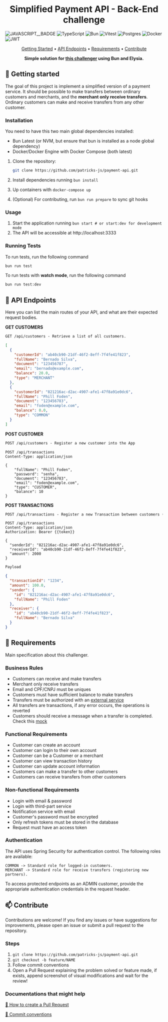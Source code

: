 <h1 align="center" style="font-weight: bold;">Simplified Payment API - Back-End challenge
</h1>

![JAVASCRIPT__BADGE](https://img.shields.io/badge/Javascript-000?style=for-the-badge&logo=javascript)
![TypeScript](https://img.shields.io/badge/TypeScript-3178C6?logo=typescript&logoColor=fff&style=for-the-badge)
![Bun](https://img.shields.io/badge/Bun-000?logo=bun&logoColor=fff&style=for-the-badge)
![Vitest](https://img.shields.io/badge/Vitest-6E9F18?logo=vitest&logoColor=fff&style=for-the-badge)
![Postgres](https://img.shields.io/badge/postgres-%23316192.svg?style=for-the-badge&logo=postgresql&logoColor=white)
![Docker](https://img.shields.io/badge/Docker-2496ED?logo=docker&logoColor=fff&style=for-the-badge)
![JWT](https://img.shields.io/badge/JWT-black?style=for-the-badge&logo=JSON%20web%20tokens)

<p align="center">
  <a href="#started">Getting Started</a> •
  <a href="#routes">API Endpoints</a> •
  <a href="#requirements">Requirements</a> •
  <a href="#contribute">Contribute</a>
</p>

<p align="center">
  <b>Simple solution for <a href="https://github.com/PicPay/picpay-desafio-backend">this challenger</a> using Bun and Elysia.</b>
</p>

<h2 id="started">🚀 Getting started</h2>

The goal of this project is implement a simplified version of a payment service. It should be possible to make transfers between ordinary customers and merchants, and the **merchant only receive transfers**. Ordinary customers can make and receive transfers from any other customer.

### Installation

You need to have this two main global dependencies installed:

- Bun Latest (or NVM, but ensure that bun is installed as a node global dependency)
- Docker/Docker Engine with Docker Compose (both latest)

1. Clone the repository:

   ```bash
   git clone https://github.com/patricks-js/payment-api.git
   ```

2. Install dependencies running `bun install`

3. Up containers with `docker-compose up`

4. (Optional) For contributing, run `bun run prepare` to sync git hooks

### Usage

1. Start the application running `bun start # or start:dev for development mode`
2. The API will be accessible at http://localhost:3333

### Running Tests

To run tests, run the following command

```bash
bun run test
```

To run tests with **watch mode**, run the following command

```bash
bun run test:dev
```

<h2 id="routes">📍 API Endpoints</h2>

Here you can list the main routes of your API, and what are their expected request bodies.

**GET CUSTOMERS**

```markdown
GET /api/customers - Retrieve a list of all customers.
```

```json
[
  {
    "customerId": "ab40cb90-21df-46f2-8eff-7f4fe41f823",
    "fullName": "Bernado Silva",
    "document": "123456787",
    "email": "bernado@example.com",
    "balance": 20.0,
    "type": "MERCHANT"
  },
  {
    "customerId": "821216ac-d2ac-4907-afe1-47f8a91e0dc6",
    "fullName": "Phill Foden",
    "document": "123456783",
    "email": "foden@example.com",
    "balance": 0.0,
    "type": "COMMON"
  }
]
```

**POST CUSTOMER**

```markdown
POST /api/customers - Register a new customer into the App
```

```http request
POST /api/transactions
Content-Type: application/json

{
    "fullName": "Phill Foden",
    "password": "senha",
    "document": "123456783",
    "email": "foden@example.com",
    "type": "CUSTOMER",
    "balance": 10
}
```

**POST TRANSACTIONS**

```markdown
POST /api/transactions - Register a new Transaction between customers (CUSTOMER to CUSTOMER or CUSTOMER to MERCHANT)
```

```http request
POST /api/transactions
Content-Type: application/json
Authorization: Bearer {{token}}

{
  "senderId": "821216ac-d2ac-4907-afe1-47f8a91e0dc6",
  "receiverId": "ab40cb90-21df-46f2-8eff-7f4fe41f823",
  "amount": 2000
}
```

```md
Payload
```

```json
{
  "transactionId": "1234",
  "amount": 100.0,
  "sender": {
    "id": "821216ac-d2ac-4907-afe1-47f8a91e0dc6",
    "fullName": "Phill Foden"
  },
  "receiver": {
    "id": "ab40cb90-21df-46f2-8eff-7f4fe41f823",
    "fullName": "Bernado Silva"
  }
}
```

<h2 id="requirements">📝 Requirements</h2>

Main specification about this challenger.

### Business Rules

- Customers can receive and make transfers
- Merchant only receive transfers
- Email and CPF/CNPJ must be uniques
- Customers must have sufficient balance to make transfers
- Transfers must be authorized with an [external service](https://run.mocky.io/v3/5794d450-d2e2-4412-8131-73d0293ac1cc)
- All transfers are transactions, if any error occurs, the operations is reverted
- Customers should receive a message when a transfer is completed. Check this [mock](https://run.mocky.io/v3/54dc2cf1-3add-45b5-b5a9-6bf7e7f1f4a6)

### Functional Requirements

- Customer can create an account
- Customer can login to their own account
- Customer can be a Customer or a merchant
- Customer can view transaction history
- Customer can update account information
- Customers can make a transfer to other customers
- Customers can receive transfers from other customers

### Non-functional Requirements

- Login with email & password
- Login with third-part service
- Notification service with email
- Customer's password must be encrypted
- Only refresh tokens must be stored in the database
- Request must have an access token

### Authentication

The API uses Spring Security for authentication control. The following roles are available:

```
COMMON -> Standard role for logged-in customers.
MERCHANT -> Standard role for receive transfers (registering new partners).
```

To access protected endpoints as an ADMIN customer, provide the appropriate authentication credentials in the request header.

<h2 id="contribute">📫 Contribute</h2>

Contributions are welcome! If you find any issues or have suggestions for improvements, please open an issue or submit a pull request to the repository.

### Steps

1. `git clone https://github.com/patricks-js/payment-api.git`
2. `git checkout -b feature/NAME`
3. Follow commit conventions
4. Open a Pull Request explaining the problem solved or feature made, if exists, append screenshot of visual modifications and wait for the review!

### Documentations that might help

[📝 How to create a Pull Request](https://www.atlassian.com/br/git/tutorials/making-a-pull-request)

[💾 Commit conventions](https://gist.github.com/joshbuchea/6f47e86d2510bce28f8e7f42ae84c716)
